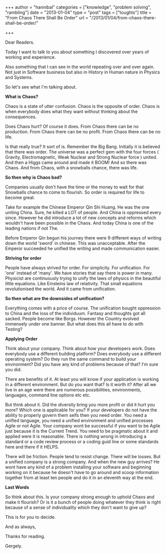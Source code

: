 +++
author = "hannibal"
categories = ["knowledge", "problem solving", "rambling"]
date = "2013-01-04"
type = "post"
tags = ["toughts"]
title = "From Chaos There Shall Be Order"
url = "/2013/01/04/from-chaos-there-shall-be-order/"

+++

Dear Readers.

Today I want to talk to you about something I discovered over years of working and experience.

Also something that I can see in the world repeating over and over again. Not just in Software business but also in History in Human nature in Physics and Systems.

So let's see what I'm talking about.

**What is Chaos?**

Chaos is a state of utter confusion. Chaos is the opposite of order. Chaos is when everybody does what they want without thinking about the consequences.

Does Chaos hurt? Of course it does. From Chaos there can be no production. From Chaos there can be no profit. From Chaos there can be no life.

Is that really true? It sort of is. Remember the Big Bang. Initially it is believed that there was order. The universe was a perfect gem with the four forces ( Gravity, Electromagnetic, Weak Nuclear and Strong Nuclear force ) united. And then a Higgs came around and made it BOOM! And so there was Chaos. And from Chaos, with a snowballs chance, there was life.

**So then why is Chaos bad?**

Companies usually don't have the time or the money to wait for that Snowballs chance to come to flourish. So order is required for life to become great.

Take for example the Chinese Emperor Qin Shi Huang. He was the one uniting China. Sure, he killed a LOT of people. And China is oppressed every since. However he did introduce a lot of new concepts and reforms which wouldn't have been possible in the Chaos. And today China is one of the leading nations if not The.

Before Emperor Qin begun his journey there were 9 different ways of writing down the world 'sword' in chinese. This was unacceptable. After the Emperor succeeded he unified the writing and made communication easier.

**Striving for order**

People have always strived for order. For simplicity. For unification. For 'one' instead of 'many'. We have stories that say there is power in many. Physicist are continuously trying to unify the laws of physics in the beautiful little equations. Like Einsteins law of relativity. That small equations revolutionised the world. And it came from unification.

**So then what are the downsides of unification?**

Everything comes with a price of course. The unification bought oppression to China and the loss of the individuum. Fantasy and thoughts got all sacked. People become like Borgs. However the Country evolved immensely under one banner. But what does this all have to do with Testing?

**Applying Order**

Think about your company. Think about how your developers work. Does everybody use a different building platform? Does everybody use a different operating system? Do they run the same command to build your environment? Did you have any kind of problems because of that? I'm sure you did.

There are benefits of it. At least you will know if your application is working in a different environment. But do you want that? Is it worth it? After all we live in an age were there are numerous possibilities, environments, languages, command line options etc etc.

But think about it. Did the diversity bring you more profit or did it hurt you more? Which one is applicable for you? If your developers do not have the ability to properly govern them selfs then you need order. You need a unified language, you need a unified environment and unified processes Agile or not Agile. Your company wont be successful if you want to be Agile just because it is the Current Trend. You need to be pragmatic about it and applied were it is reasonable. There is nothing wrong in introducing a standard or a code review process or a coding guid line or some standards here and there if it HELPS.

There will be friction. People tend to resist change. There will be losses. But a unified company is a strong company. And when the new guy arrives? He wont have any kind of a problem installing your software and beginning working on it because he doesn't have to go around and scoop information together from at least ten people and do it in an eleventh way at the end.

**Last Words**

So think about this. Is your company strong enough to uphold Chaos and make it flourish? Or is it a bunch of people doing whatever they think is right because of a sense of individuality which they don't want to give up?

This is for you to decide.

And as always,

Thanks for reading.

Gergely.